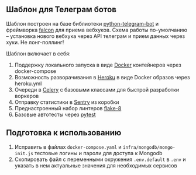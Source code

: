 ## Шаблон для Телеграм ботов

Шаблон построен на базе библиотеки [python-telegram-bot](https://github.com/python-telegram-bot/python-telegram-bot) и  фреймворка [falcon](https://falconframework.org) для приема вебхуков. Схема работы по-умолчанию – установка нового вебхука через API телеграм и прием данных через хуки. Не лонг-поллинг!

Шаблон включает в себя:

1. Поддержку локального запуска в виде [Docker](https://www.docker.com) контейнеров через docker-compose
2. Возможность разворачивания в [Heroku](https://www.heroku.com) в виде Docker образов через heroku.yml
3. Очереди в [Celery](http://www.celeryproject.org) с базовыми классами для быстрой разработки воркеров
4. Отправку статистики в [Sentry](https://sentry.io/) из коробки
5. Преднастроенный набор линтеров [flake-8](https://pypi.org/project/flake8/)
6. Базовые автотесты через [pytest](https://docs.pytest.org/)

## Подготовка к использованию

1. Исправить в файлах `docker-compose.yaml` и `infra/mongodb/mongo-init.js` тестовые логины и пароли для доступа к Mongodb
2. Скопировать файл с переменными окружения `.env.default` в `.env` и указать в нем актуальные значения для необходимых сервисов